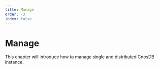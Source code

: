 ```yaml
---
title: Manage
order: -3
index: false
---
```


# Manage

This chapter will introduce how to manage single and distributed CnosDB instance.
